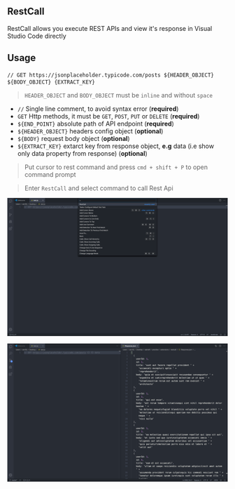 ## RestCall
RestCall allows you execute REST APIs and view it's response in Visual Studio Code directly

## Usage

```
// GET https://jsonplaceholder.typicode.com/posts ${HEADER_OBJECT} ${BODY_OBJECT} {EXTRACT_KEY}
```
> `HEADER_OBJECT` and `BODY_OBJECT` must be `inline` and without `space`

* `//` Single line comment, to avoid syntax error (**required**)
* `GET` Http methods, it must be `GET`, `POST`, `PUT` or `DELETE` (**required**)
* `${END_POINT}` absolute path of API endpoint (**required**)
* `${HEADER_OBJECT}` headers config object (**optional**)
* `${BODY}` request body object (**optional**)
* `${EXTRACT_KEY}` extarct key from response object, **e.g** data (i.e show only data property from response) (**optional**)

> Put cursor to rest command and press `cmd + shift + P` to open command prompt

> Enter `RestCall` and select command to call Rest Api

![open command prompt](./images/usage1.png)

![api response](./images/usage2.png)